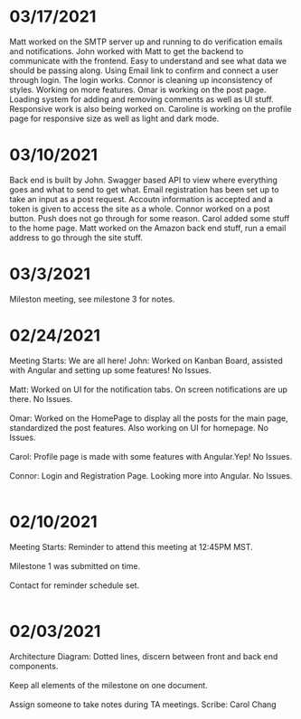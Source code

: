 # 03/17/2021
Matt worked on the SMTP server up and running to do verification emails and notifications.
John worked with Matt to get the backend to communicate with the frontend. Easy to understand and see what data we should be passing along.
  Using Email link to confirm and connect a user through login. The login works.
Connor is cleaning up inconsistency of styles. Working on more features.
Omar is working on the post page. Loading system for adding and removing comments as well as UI stuff. Responsive work is also being worked on.
Caroline is working on the profile page for responsive size as well as light and dark mode.

# 03/10/2021
Back end is built by John.
Swagger based API to view where everything goes and what to send to get what.
  Email registration has been set up to take an input as a post request. Accoutn information is accepted and a token is given to access the site as a whole.
Connor worked on a post button.
  Push does not go through for some reason.
Carol added some stuff to the home page.
Matt worked on the Amazon back end stuff, run a email address to go through the site stuff.

# 03/3/2021
Mileston meeting, see milestone 3 for notes.

# 02/24/2021
Meeting Starts: We are all here!
John: Worked on Kanban Board, assisted with Angular and setting up some features!
  No Issues.
<br></br>
Matt: Worked on UI for the notification tabs. On screen notifications are up there.
  No Issues.
<br></br>
Omar: Worked on the HomePage to display all the posts for the main page, standardized the post features. Also working on UI for homepage.
  No Issues.
<br></br>
Carol: Profile page is made with some features with Angular.Yep!
  No Issues.
<br></br>
Connor: Login and Registration Page. Looking more into Angular.
  No Issues.
<br></br>

# 02/10/2021
Meeting Starts: Reminder to attend this meeting at 12:45PM MST.
<br></br>
Milestone 1 was submitted on time.
<br></br>
Contact for reminder schedule set.
<br></br>

# 02/03/2021
Architecture Diagram: Dotted lines, discern between front and back end components.
<br></br>
Keep all elements of the milestone on one document.
<br></br>
Assign someone to take notes during TA meetings.
Scribe: Carol Chang
